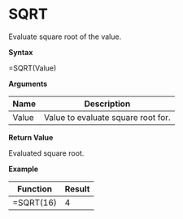 # SQRT

Evaluate square root of the value.

**Syntax**

=SQRT(Value)

**Arguments**

| Name  | Description                        |
|-------|------------------------------------|
| Value | Value to evaluate square root for. |

**Return Value**

Evaluated square root.

**Example**

| Function  | Result |
|-----------|--------|
| =SQRT(16) | 4      |
